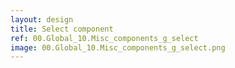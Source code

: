 ```yaml
---
layout: design
title: Select component
ref: 00.Global_10.Misc_components_g_select
image: 00.Global_10.Misc_components_g_select.png
---
```


